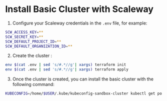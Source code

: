 # Install Basic Cluster with Scaleway

1. Configure your Scaleway credentials in the `.env` file, for example:

```bash
SCW_ACCESS_KEY=**
SCW_SECRET_KEY=**
SCW_DEFAULT_PROJECT_ID=**
SCW_DEFAULT_ORGANIZATION_ID=**
```

2. Create the cluster :

```bash
env $(cat .env | sed 's/#.*//g'| xargs) terraform init
env $(cat .env | sed 's/#.*//g'| xargs) terraform apply
```

3. Once the cluster is created, you can install the basic cluster with the following command:

```bash
KUBECONFIG=/home/$USER/.kube/kubeconfig-sandbox-cluster kubectl get po --all-namespaces -o wide
```
